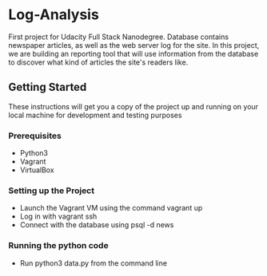 # Log-Analysis
First project for Udacity Full Stack Nanodegree. Database contains newspaper articles, as well as the web server log for the site. In this project, we are building an reporting tool that will use information from the database to discover what kind of articles the site's readers like.

## Getting Started

These instructions will get you a copy of the project up and running on your local machine for development and testing purposes
### Prerequisites
* Python3
* Vagrant
* VirtualBox

### Setting up the Project
* Launch the Vagrant VM using the command vagrant up
* Log in with vagrant ssh 
* Connect with the database using psql -d news

### Running the python code 
* Run python3 data.py from the command line

